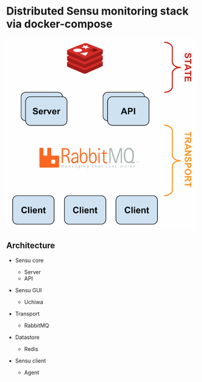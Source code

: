 # Distributed Sensu monitoring stack via docker-compose

![images/sensu-diagram.gif](images/sensu-diagram.gif)

## Architecture

* Sensu core
  * Server
  * API
* Sensu GUI
  * Uchiwa
* Transport
  * RabbitMQ
* Datastore
  * Redis

* Sensu client
  * Agent
